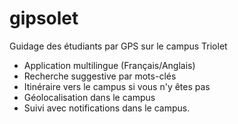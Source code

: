 gipsolet
========

Guidage des étudiants par GPS sur le campus Triolet
- Application multilingue (Français/Anglais)
- Recherche suggestive par mots-clés
- Itinéraire vers le campus si vous n'y êtes pas
- Géolocalisation dans le campus
- Suivi avec notifications dans le campus.
